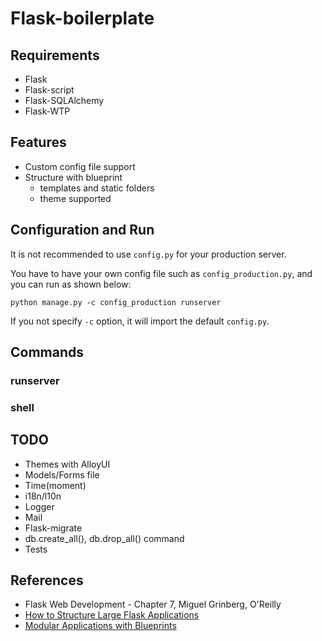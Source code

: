 # Flask-boilerplate

## Requirements

* Flask
* Flask-script
* Flask-SQLAlchemy
* Flask-WTP

## Features

* Custom config file support
* Structure with blueprint
    * templates and static folders
    * theme supported

## Configuration and Run

It is not recommended to use ```config.py``` for your production server.

You have to have your own config file such as ```config_production.py```, and you can run as shown below:

```
python manage.py -c config_production runserver
```

If you not specify ```-c``` option, it will import the default ```config.py```.

## Commands

### runserver

### shell

## TODO

* Themes with AlloyUI
* Models/Forms file
* Time(moment)
* i18n/l10n
* Logger
* Mail
* Flask-migrate
* db.create_all(), db.drop_all() command
* Tests

## References

* Flask Web Development - Chapter 7, Miguel Grinberg, O'Reilly
* [How to Structure Large Flask Applications](https://www.digitalocean.com/community/tutorials/how-to-structure-large-flask-applications)
* [Modular Applications with Blueprints](http://flask.pocoo.org/docs/0.11/blueprints/#blueprints)
